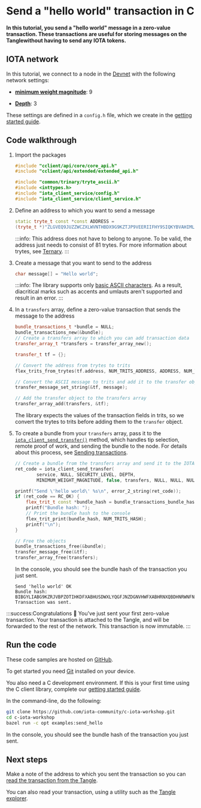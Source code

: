 # Send a "hello world" transaction in C

**In this tutorial, you send a "hello world" message in a zero-value transaction. These transactions are useful for storing messages on the Tanglewithout having to send any IOTA tokens.**

## IOTA network

In this tutorial, we connect to a node in the [Devnet](root://getting-started/1.1/networks/overview.md) with the following network settings:

- **[minimum weight magnitude](root://getting-started/1.1/first-steps/sending-transactions.md#doing-proof-of-work)**: 9

- **[Depth](root://getting-started/1.1/first-steps/sending-transactions.md#choosing-a-depth)**: 3

These settings are defined in a `config.h` file, which we create in the [getting started guide](../../getting-started/c-quickstart.md).

## Code walkthrough

1. Import the packages

    ```cpp
    #include "cclient/api/core/core_api.h"
    #include "cclient/api/extended/extended_api.h"

    #include "common/trinary/tryte_ascii.h"
    #include <inttypes.h>
    #include "iota_client_service/config.h"
    #include "iota_client_service/client_service.h"
    ```
    
2. Define an address to which you want to send a message

    ```cpp
    static tryte_t const *const ADDRESS =
    (tryte_t *)"ZLGVEQ9JUZZWCZXLWVNTHBDX9G9KZTJP9VEERIIFHY9SIQKYBVAHIMLHXPQVE9IXFDDXNHQINXJDRPFDXNYVAPLZAW";
    ```

    :::info:
    This address does not have to belong to anyone. To be valid, the address just needs to consist of 81 trytes. For more information about trytes, see [Ternary](root://getting-started/1.1/the-tangle/ternary.md).
    :::

3. Create a message that you want to send to the address

    ```cpp
    char message[] = "Hello world";
    ```

    :::info:
    The library supports only [basic ASCII characters](https://en.wikipedia.org/wiki/ASCII#Printable_characters). As a result, diacritical marks such as accents and umlauts aren't supported and result in an error.
    :::

4. In a `transfers` array, define a zero-value transaction that sends the message to the address

    ```cpp
    bundle_transactions_t *bundle = NULL;
    bundle_transactions_new(&bundle);
    // Create a transfers array to which you can add transaction data
    transfer_array_t *transfers = transfer_array_new();

    transfer_t tf = {};

    // Convert the address from trytes to trits
    flex_trits_from_trytes(tf.address, NUM_TRITS_ADDRESS, ADDRESS, NUM_TRYTES_ADDRESS, NUM_TRYTES_ADDRESS);

    // Convert the ASCII message to trits and add it to the transfer object
    transfer_message_set_string(&tf, message);

    // Add the transfer object to the transfers array
    transfer_array_add(transfers, &tf);
    ```

    The library expects the values of the transaction fields in trits, so we convert the trytes to trits before adding them to the `transfer` object.

5. To create a bundle from your `transfers` array, pass it to the [`iota_client_send_transfer()`](https://github.com/iotaledger/entangled/blob/develop/cclient/api/extended/send_transfer.h) method, which handles tip selection, remote proof of work, and sending the bundle to the node. For details about this process, see [Sending transactions](root://getting-started/1.1/first-steps/sending-transactions.md).

    ```cpp
    // Create a bundle from the transfers array and send it to the IOTA node
    ret_code = iota_client_send_transfer(
            service, NULL, SECURITY_LEVEL, DEPTH,
            MINIMUM_WEIGHT_MAGNITUDE, false, transfers, NULL, NULL, NULL, bundle);

    printf("Send \'hello world\' %s\n", error_2_string(ret_code));
    if (ret_code == RC_OK) {
        flex_trit_t const *bundle_hash = bundle_transactions_bundle_hash(bundle);
        printf("Bundle hash: ");
        // Print the bundle hash to the console
        flex_trit_print(bundle_hash, NUM_TRITS_HASH);
        printf("\n");
    }

    // Free the objects
    bundle_transactions_free(&bundle);
    transfer_message_free(&tf);
    transfer_array_free(transfers);
    ```

    In the console, you should see the bundle hash of the transaction you just sent.

    ```
    Send 'hello world' OK
    Bundle hash: BIBGYLIABG9KZRJVBPZOTIHKDFXABHUSDWXLYQGFJNZDGNVHWFXABHRNXQBDHNRWNFNSKEKKIUJJH9PWC
    Transaction was sent.

    ```

:::success:Congratulations :tada:
You've just sent your first zero-value transaction. Your transaction is attached to the Tangle, and will be forwarded to the rest of the network. This transaction is now immutable.
:::

## Run the code

These code samples are hosted on [GitHub](https://github.com/iota-community/c-iota-workshop).

To get started you need [Git](https://git-scm.com/book/en/v2/Getting-Started-Installing-Git) installed on your device.

You also need a C development environment. If this is your first time using the C client library, complete our [getting started guide](../../getting-started/c-quickstart.md).

In the command-line, do the following:

```bash
git clone https://github.com/iota-community/c-iota-workshop.git
cd c-iota-workshop
bazel run -c opt examples:send_hello
```

In the console, you should see the bundle hash of the transaction you just sent.

## Next steps

Make a note of the address to which you sent the transaction so you can [read the transaction from the Tangle](../c/read-transactions.md).

You can also read your transaction, using a utility such as the [Tangle explorer](https://utils.iota.org).
